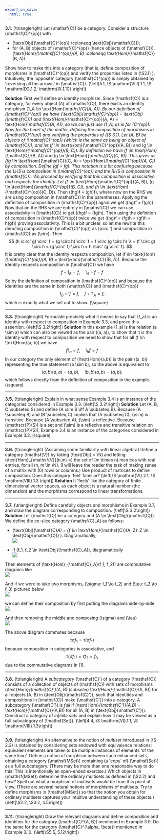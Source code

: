 ```yaml
---
export_on_save:
  html: true
---
```

<style>
.katex-display { overflow: auto hidden }
img {display: block; margin: 0 auto;}
</style>
**3.1.** \(\triangleright\) Let \(\mathsf{C}\) be a category. Consider a structure \(\mathsf{C}^{op}\) with
* \(\text{Obj}(\mathsf{C}^{op}) \coloneqq \text{Obj}(\mathsf{C})\);
* for \(A, B\) objects of \(\mathsf{C}^{op}\) (hence objects of \(\mathsf{C}\)), \(\text{Hom}_{\mathsf{C}^{op}}(A, B) \coloneqq \text{Hom}_{\mathsf{C}}(B, A)\).

Show how to make this into a category (that is, define composition of morphisms in \(\mathsf{C}^{op}\) and verify the properties listed in \(\S3.1\) ).
Intuitively, the 'opposite' category \(\mathsf{C}^{op}\) is simply obtained by 'reversing all the arrows' in \(\mathsf{C}\). \(\left[5.1, \S \mathrm{VIII}.1.1, \S \mathrm{IX}.1.2, \mathrm{IX.1.10} \right]\)

**Solution**
First we'll define an identity morphism. Since \(\mathsf{C}\) is a category, for every object \(A\) of \(\mathsf{C}\), there exists an identity morphism \(1_A \in \text{Hom}_\mathsf{C}(A, A)\). By our definition of \(\mathsf{C}^{op}\) we have \(\text{Obj}(\mathsf{C}^{op}) = \text{Obj}(\mathsf{C})\) and \(\text{Hom}_{\mathsf{C}^{op}}(A, A) = \text{Hom}_\mathsf{C}(A, A)\), so we can just use \(1_A\) as is for \(C^{op}\).
Now for the heart of the matter, defining the composition of morphisms in \(\mathsf{C}^{op}\) and verifying the properties of \(\S 3.1\). Let \(A, B\) be objects of \(\mathsf{C}^{op}\) (which is the same as being an object of \(\mathsf{C}\)), and let \(f \in \text{Hom}_{\mathsf{C}^{op}}(A, B)\) and \(g \in \text{Hom}_{\mathsf{C}^{op}}(B, C)\). By definition we have \(f \in \text{Hom}_{\mathsf{C}}(B, A)\) and \(g \in \text{Hom}_{\mathsf{C}}(C, B)\). This gives us \(fg \in \text{Hom}_{\mathsf{C}}(C, A) = \text{Hom}_{\mathsf{C}^{op}}(A, C)\) by composition. Define \(gf = fg\). This notation is a bit confusing because the LHS is composition in \(\mathsf{C}^{op}\) and the RHS is composition in \(\mathsf{C}\). We proceed by verifying that this composition is associative and respects the identity.
Let \(f \in \text{Hom}_{\mathsf{C}^{op}}(A, B)\), \(g \in \text{Hom}_{\mathsf{C}^{op}}(B, C)\), and \(h \in \text{Hom}_{\mathsf{C}^{op}}(C, D)\). Then \((hg)f = (gh)f\), where now on the RHS we are using composition in \(\mathsf{C}\) in the parentheses. Applying the definition of composition in \(\mathsf{C}^{op}\) again we get \((hg)f = f(gh)\). Now that on the RHS we are entirely in \(\mathsf{C}\) we can use associativity in \(\mathsf{C}\) to get \((hg)f = (fg)h\). Then using the definition of composition in \(\mathsf{C}^{op}\) twice we get \((hg)f = (fg)h = (gf)h = h(gf)\) proving associativity.
This is a bit unclear, so let me rewrite this denoting composition in \(\mathsf{C}^{op}\) as \(\circ '\) and composition in \(\mathsf{C}\) as \(\circ\). Then
$$
(h \circ' g) \circ' f = (g \circ h) \circ' f = f \circ (g \circ h) \\
 = (f \circ g) \circ h = (g \circ' f) \circ h = h \circ' (g \circ' f).
$$
It is pretty clear that the identity respects composition, let \(f \in \text{Hom}_{\mathsf{C}^{op}}(A, B) = \text{Hom}_{\mathsf{C}}(B, A)\). Because the identity respects composition in \(\mathsf{C}\) we have
$$
f \circ 1_B = f, \quad 1_A \circ f = f
$$
So by the definition of composition in \(\mathsf{C}^{op}\) and because the identities are the same in both \(\mathsf{C}\) and \(\mathsf{C}^{op}\)
$$
1_B \circ' f = f, \quad f \circ' 1_A = f;
$$
which is exactly what we set out to show. \(\square\)

****
**3.3.** \(\triangleright\) Formulate precisely what it means to say that \(1_a\) is an identity with respect to composition in Example 3.3, and prove this assertion. \(\left[\S 3.2\right]\)
**Solution**
In this example \(1_a\) is the relation \(a \sim a\) which can also be viewed as the pair \((a, a)\), to show that it is the identity with respect to composition we need to show that for all \(f \in \text{Hom}(a, b)\) we have
$$
f1_a = f, \quad 1_bf = f
$$
In our category the only element of \(\text{Hom}(a,b)\) is the pair \((a, b)\) representing the true statement \(a \sim b\), so the above is equivalent to
$$
(a, b) (a, a) = (a, b), \quad (b, b)(a, b) = (a, b);
$$
which follows directly from the definition of composition in the example. \(\square\)
****
**3.5.** \(\triangleright\) Explain in what sense Example 3.4 is an instance of the categories considered in Example 3.3. \(\left[\S 3.2\right]\)
**Solution**
Let \(A, B, C \subseteq S\) and define \(A \sim B \iff A \subseteq B\). Because \(A \subseteq B\) and \(B \subseteq C\) implies that \(A \subseteq C\), \(\sim\) is transitive. Because \(A \subseteq A\), \(\sim\) is reflective. Because \(\mathscr{P}(S)\) is a set and \(\sim\) is a reflexive and transitive relation on \(\mathscr{P}(S)\), Example 3.4 is an instance of the categories considered in Example 3.3. \(\square\)
****
**3.6.** \(\triangleright\) (Assuming some familiarity with linear algebra) Define a category \(\mathsf{V}\) by taking \(\text{Obj} = \N\) and letting \(\text{Hom}_{\mathsf{V}}(n,m) =\) the set of \(m \times n\) matrices with real entries, for all \(n, m \in \N\). (I will leave the reader the task of making sense of a matrix with \(0\) rows or columns.) Use product of matrices to define composition. Does this category 'feel' familiar? \(\left[\S \mathrm{VI}.2.1, \S \mathrm{VIII}.1.3 \right]\)
**Solution**
It 'feels' like the category of finite dimensional vector spaces, as each object is a natural number (the dimension) and the morphisms correspond to linear transformations.
****
**3.7.** \(\triangleright\) Define carefully objects and morphisms in Example 3.7, and draw the diagram corresponding to composition. \(\left[\S 3.2\right]\)
**Solution**
Let \(\mathsf{C}\) be a category and \(A \in \text{Obj}(\mathsf{C})\). We define the co-slice category \(\mathsf{C}_A\) as follows:
* \(\text{Obj}(\mathsf{C}_A) = \{f \in \text{Hom}_{\mathsf{C}}(A, Z): Z \in \text{Obj}(\mathsf{C})\} \). Diagramatically,
![](../../assets/2024-12-13-14-34-03.png)

* If \(f_1, f_2 \in \text{Obj}(\mathsf{C}_A)\), diagramatically
![](../../assets/2024-12-13-14-35-03.png)


Then elements of \(\text{Hom}_{\mathsf{C}_A}(f_1, f_2)\) are commutative diagrams like
![](../../assets/2024-12-13-15-51-10.png)

And if we were to take two morphisms, \(\sigma: f_1 \to f_2\) and \(\tau: f_2 \to f_3\) pictured below
![](../../assets/2024-12-13-15-51-56.png)

we can define their composition by first putting the diagrams side-by-side
![](../../assets/2024-12-13-15-52-34.png)

And then removing the middle and composing \(\sigma\) and \(\tau\)
![](../../assets/2024-12-13-15-53-02.png)

The above diagram commutes because 
$$
\tau \sigma f_1 = \tau (\sigma f_1)
$$ 
because composition in categories is associative, and
$$
\tau (\sigma f_1) = \tau f_2 = f_3
$$
due to the commutative diagrams in (1).
****
**3.8.** \(\triangleright\) A *subcategory* \(\mathsf{C}'\) of a category \(\mathsf{C}\) consists of a collection of objects of \(\mathsf{C}\) with sets of morphisms \(\text{Hom}_{\mathsf{C}'}(A, B) \subseteq \text{Hom}_{\mathsf{C}}(A, B)\) for all objects \(A, B\) in \(\text{Obj}(\mathsf{C}')\), such that identities and compositions in \(\mathsf{C}\) make \(\mathsf{C'}\) into a category. A subcategory \(\mathsf{C'}\) is *full* if \(\text{Hom}_{\mathsf{C'}}(A,B) = \text{Hom}_{\mathsf{C}}(A,B)\) for all \(A, B\) in \(\text{Obj}(\mathsf{C'})\). Construct a category of *infinite sets* and explain how it may be viewed as a full subcategory of \(\mathsf{Set}\). \(\left[4.4, \S \mathrm{VI}.1.1, \S \mathrm{VIII}.1.3\right]\)
****
**3.9.** \(\triangleright\) An alternative to the notion of *multiset* introduced in \(\S 2.2\) is obtained by considering sets endowed with equivalence relations; equivalent elements are taken to be multiple instances of elements 'of the same kind'. Define a notion of morphism between such enhanced sets, obtaining a category \(\mathsf{MSet}\) containing (a 'copy' of) \(\mathsf{Set}\) as a full subcategory. (There may be more than one reasonable way to do this! This is intentionally an open-ended exercise.) Which objects in \(\mathsf{MSet}\) determine the ordinary multisets as defined in \(\S2.2\) and how? Spell out what a morphism of multisets would be from this point of view. (There are several natural notions of morphisms of multisets. Try to define morphisms in \(\mathsf{MSet}\) so that the notion you obtain for ordinary multisets captures your intuitive understanding of these objects.) \(\left[\S2.2, \S3.2, 4.5\right]\)
****
**3.11.** \(\triangleright\) Draw the relevant diagrams and define composition and identities for the category \(\mathsf{C}^{A, B}\) mentioned in Example 3.9. Do the same for the category \(\mathsf{C}^{\alpha, \beta}\) mentioned in Example 3.10. \(\left[\S5.5, 5.12\right]\)